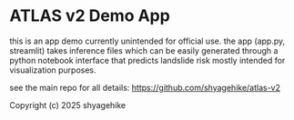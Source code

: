 # ATLAS v2 Demo App
this is an app demo currently unintended for official use. the app (app.py, streamlit) takes inference files which can be easily generated through a python notebook interface that predicts landslide risk
mostly intended for visualization purposes.

see the main repo for all details: https://github.com/shyagehike/atlas-v2

Copyright (c) 2025 shyagehike
